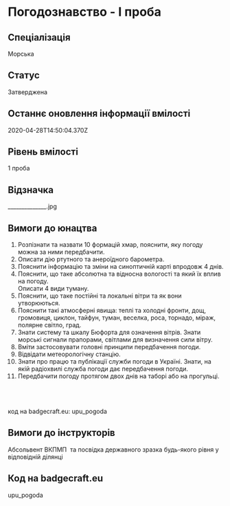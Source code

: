 # Погодознавство - І проба

## Спеціалізація

Морська

## Статус

Затверджена

## Останнє оновлення інформації вмілості

2020-04-28T14:50:04.370Z

## Рівень вмілості

1 проба

## Відзначка

______________.jpg

## Вимоги до юнацтва

<ol><li>Розпізнати та назвати 10 формацій хмар, пояснити, яку погоду можна за ними передбачити.</li><li>Описати дію ртутного та анероїдного барометра.</li><li>Пояснити інформацію та зміни на синоптичній карті впродовж 4 днів.</li><li>Пояснити, що таке абсолютна та відносна вологості та який їх вплив на погоду.<br>Описати 4 види туману.</li><li>Пояснити, що таке постійні та локальні вітри та як вони утворюються.</li><li>Пояснити такі атмосферні явища: теплі та холодні фронти, дощ, громовиця, циклон, тайфун, туман, веселка, роса, торнадо, міраж, полярне світло, град.</li><li>Знати систему та шкалу Бюфорта для означення вітрів. Знати морські сигнали прапорами, світлами для визначення сили вітру.</li><li>Вміти застосовувати головні принципи передбачення погоди.</li><li>Відвідати метеорологічну станцію.</li><li>Знати про працю та публікації служби погоди в Україні. Знати, на якій радіохвилі служба погоди дає передбачення погоди.</li><li>Передбачити погоду протягом двох днів на таборі або на прогульці.</li></ol><br><span><br><br></span>код на badgecraft.eu: upu_pogoda<br>

## Вимоги до інструкторів

Абсольвент ВКПМП &nbsp;та посвідка державного зразка будь-якого рівня у відповідній ділянці

## Код на badgecraft.eu

upu_pogoda